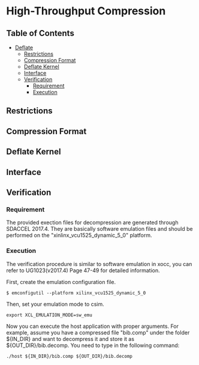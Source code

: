 # High-Throughput Compression

## Table of Contents

- [Deflate](#deflate)
  * [Restrictions](#restrictions)
  * [Compression Format](#compression-format)
  * [Deflate Kernel](#deflate-kernel)
  * [Interface](#interface)
  * [Verification](#verif)
    + [Requirement](#requirement)
    + [Execution](#execution)

## Restrictions


## Compression Format


## Deflate Kernel


## Interface


## Verification

### Requirement

The provided exection files for decompression are generated through SDACCEL 2017.4. They are basically software emulation files and should be performed on the "xinlinx_vcu1525_dynamic_5_0" platform.

### Execution

The verification procedure is similar to software emulation in xocc, you can refer to UG1023(v2017.4) Page 47-49 for detailed information. 

First, create the emulation configuration file. 
```
$ emconfigutil --platform xilinx_vcu1525_dynamic_5_0
```

Then, set your emulation mode to csim.
```
export XCL_EMULATION_MODE=sw_emu
```

Now you can execute the host application with proper arguments. For example, assume you have a compressed file "bib.comp" under the folder ${IN_DIR} and want to decompress it and store it as ${OUT_DIR}/bib.decomp. You need to type in the following command:
```
./host ${IN_DIR}/bib.comp ${OUT_DIR}/bib.decomp
```

